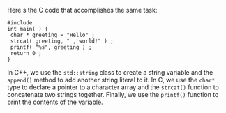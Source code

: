 Here's the C code that accomplishes the same task:
```
#include 
int main( ) {
 char * greeting = "Hello" ;
 strcat( greeting, " , world!" ) ;
 printf( "%s", greeting ) ;
 return 0 ;
}
```
In C++, we use the `std::string` class to create a string variable and the `append()` method to add another string literal to it. In C, we use the `char*` type to declare a pointer to a character array and the `strcat()` function to concatenate two strings together. Finally, we use the `printf()` function to print the contents of the variable.

